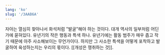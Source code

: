 ```yaml
---
lang: 'ko'
slug: '/3AAB6A'
---
```


자아는 열심히 찾아나서 화석처럼 "발굴"해야 하는 것이다.
대개 역사의 일부처럼 어딘가에 묻혀있다.
유년기의 작은 행동과 특색 하나.
유년기에는 활동 범주가 매우 좁고 작기 때문에 아주 사소해보이는 무언가이다.
하지만 그 사소한 특색을 어떻게 포착하고 발굴하여 육성하는지는 우리의 몫이다.
[[개성은 쟁취하는 것]].
